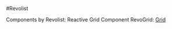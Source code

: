 #Revolist


Components by Revolist:
Reactive Grid Component RevoGrid:
[Grid](./revogrid.demo.js/index.html)